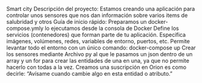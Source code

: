 Smart city
Descripción del proyecto: Estamos creando una aplicación para controlar unos sensores que nos dan información sobre varios items de salubridad y otros
Guía de inicio rápido: Preparamos un docker-compose.ymly lo ejecutamos desde la consola de Docker
  Define los servicios (contenedores) que forman parte de tu aplicación.
  Especifica imágenes, volúmenes, redes, variables de entorno, puertos, etc.
  Permite levantar todo el entorno con un único comando:  docker-compose up
  Crear los sensores mediante Archivo py al que le pasamos un json dentro de un array y un for para crear las entidades de una en una, ya que no permite hacerlo con todas a la vez.
  Creamos una suscripción en Orion es como decirle: “Avísame cuando cambie algo en esta entidad o atributo.”
  
